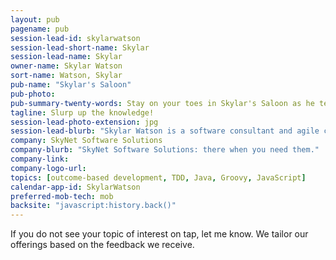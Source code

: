 ```yaml
---
layout: pub
pagename: pub
session-lead-id: skylarwatson
session-lead-short-name: Skylar
session-lead-name: Skylar
owner-name: Skylar Watson
sort-name: Watson, Skylar
pub-name: "Skylar's Saloon"
pub-photo: 
pub-summary-twenty-words: Stay on your toes in Skylar's Saloon as he teaches you core dev and outcome-based techniques.
tagline: Slurp up the knowledge!
session-lead-photo-extension: jpg
session-lead-blurb: "Skylar Watson is a software consultant and agile coach who implements high-value software to satisfy customer's needs. Skylar works with companies both domestically and internationally, assisting in adopting agile software practices. As a coach, Skylar works with both leadership and developers to assure the organization that their business outcomes are driving the transformation."
company: SkyNet Software Solutions
company-blurb: "SkyNet Software Solutions: there when you need them."
company-link: 
company-logo-url: 
topics: [outcome-based development, TDD, Java, Groovy, JavaScript]
calendar-app-id: SkylarWatson
preferred-mob-tech: mob
backsite: "javascript:history.back()"
---
```


If you do not see your topic of interest on tap, let me know. We tailor our offerings based on the feedback we receive.


